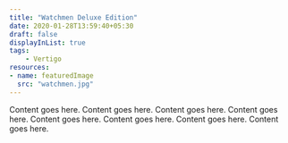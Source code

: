 ```yaml
---
title: "Watchmen Deluxe Edition"
date: 2020-01-28T13:59:40+05:30
draft: false
displayInList: true
tags:
    - Vertigo
resources:
- name: featuredImage
  src: "watchmen.jpg"
---
```


Content goes here. Content goes here. Content goes here. Content goes here. Content goes here. Content goes here. Content goes here. Content goes here. 